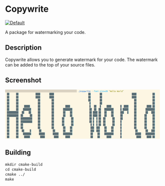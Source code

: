 
Copywrite
=========
[![Default](https://github.com/zenon8adams/copywrite/actions/workflows/github-ci.yml/badge.svg?branch=master)](https://github.com/zenon8adams/copywrite/actions/workflows/github-ci.yml)

A package for watermarking your code.

## Description
Copywrite allows you to generate watermark for your code. The watermark can be added
to the top of your source files.

## Screenshot

<p align="left">
  <img src="https://github.com/zenon8adams/copywrite/blob/master/screenshot.png"/>
</p>

## Building
```
mkdir cmake-build
cd cmake-build
cmake ../
make
```
